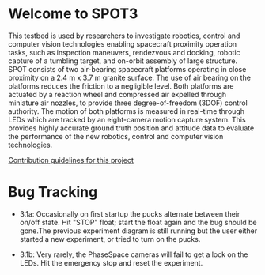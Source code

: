 # Welcome to SPOT3

This testbed is used by researchers to investigate robotics, control and computer vision technologies enabling spacecraft proximity operation tasks, such as inspection maneuvers, rendezvous and docking, robotic capture of a tumbling target, and on-orbit assembly of large structure. SPOT consists of two air-bearing spacecraft platforms operating in close proximity on a 2.4 m x 3.7 m granite surface. The use of air bearing on the platforms reduces the friction to a negligible level. Both platforms are actuated by a reaction wheel and compressed air expelled through miniature air nozzles, to provide three degree-of-freedom (3DOF) control authority. The motion of both platforms is measured in real-time through LEDs which are tracked by an eight-camera motion capture system. This provides highly accurate ground truth position and attitude data to evaluate the performance of the new robotics, control and computer vision technologies.

[Contribution guidelines for this project](Pictures/GRIPPER.pdf)

# Bug Tracking

- 3.1a: Occasionally on first startup the pucks alternate between their on/off state. Hit "STOP" float; start the float again and the bug should be gone.The previous experiment diagram is still running but the user 
          either started a new experiment, or tried to turn on the pucks.

- 3.1b: Very rarely, the PhaseSpace cameras will fail to get a lock on the
       LEDs. Hit the emergency stop and reset the experiment.

